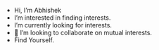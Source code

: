- Hi, I’m Abhishek
- I’m interested in finding interests.
- I’m currently looking for interests.
- 💞️ I’m looking to collaborate on mutual interests.
- Find Yourself.

<!---
agmeena/agmeena is a ✨ special ✨ repository
-->
